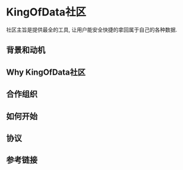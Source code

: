 # KingOfData社区

社区主旨是提供最全的工具, 让用户能安全快捷的拿回属于自己的各种数据.

## 背景和动机

## Why KingOfData社区

## 合作组织

## 如何开始

## 协议

## 参考链接
